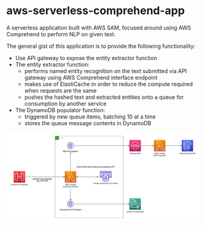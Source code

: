 # aws-serverless-comprehend-app
A serverless application built with AWS SAM, focused around using AWS Comprehend to perform NLP on given text.

The general gist of this application is to provide the following functionality:
- Use API gateway to expose the entity extractor function
- The entity extractor function:
  - performs named entity recognition on the text submitted via API gateway using AWS Comprehend interface endpoint
  - makes use of ElastiCache in order to reduce the compute required when requests are the same
  - pushes the hashed text and extracted entities onto a queue for consumption by another service
- The DynamoDB populator function:
  - triggered by new queue items, batching 10 at a time
  - stores the queue message contents in DynamoDB

![entity_comprehend.png](entity_comprehend.png)